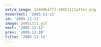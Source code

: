 ```yaml
---
extra_image: 1444064773-20051111after.png
hovertext: '2005-11-11'
id: '2005-11-11'
image: 20051111.gif
next: '2005-11-12'
prev: '2005-11-10'
title: '2005-11-11'
---
```

